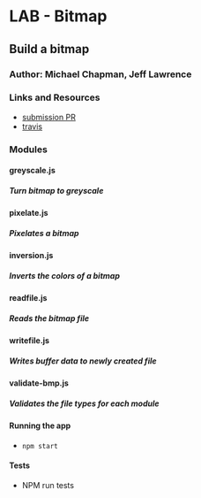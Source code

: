 # LAB - Bitmap

## Build a bitmap

### Author: Michael Chapman, Jeff Lawrence

### Links and Resources
* [submission PR](https://github.com/michaelchapman-401-advanced-javascript/Build-a-Bitmap/pull/1)
* [travis](https://travis-ci.org/michaelchapman-401-advanced-javascript/Build-a-Bitmap)

### Modules
#### greyscale.js
##### Turn bitmap to greyscale

#### pixelate.js
##### Pixelates a bitmap

#### inversion.js
##### Inverts the colors of a bitmap

#### readfile.js
##### Reads the bitmap file

#### writefile.js
##### Writes buffer data to newly created file

#### validate-bmp.js
##### Validates the file types for each module

#### Running the app
* `npm start`
  
#### Tests
* NPM run tests